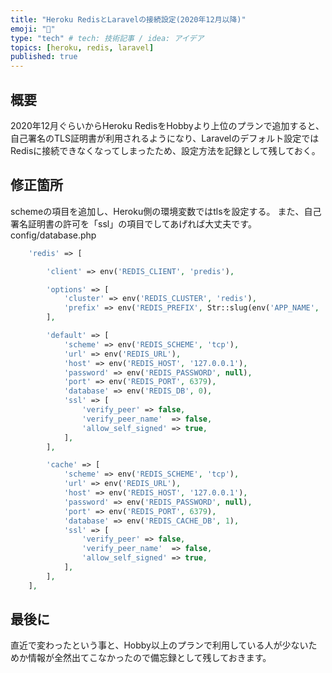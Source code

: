 ```yaml
---
title: "Heroku RedisとLaravelの接続設定(2020年12月以降)"
emoji: "🐣"
type: "tech" # tech: 技術記事 / idea: アイデア
topics: [heroku, redis, laravel]
published: true
---
```


## 概要
2020年12月ぐらいからHeroku RedisをHobbyより上位のプランで追加すると、
自己署名のTLS証明書が利用されるようになり、Laravelのデフォルト設定ではRedisに接続できなくなってしまったため、設定方法を記録として残しておく。

## 修正箇所
schemeの項目を追加し、Heroku側の環境変数ではtlsを設定する。
また、自己署名証明書の許可を「ssl」の項目でしてあげれば大丈夫です。
config/database.php
```php
    'redis' => [

        'client' => env('REDIS_CLIENT', 'predis'),

        'options' => [
            'cluster' => env('REDIS_CLUSTER', 'redis'),
            'prefix' => env('REDIS_PREFIX', Str::slug(env('APP_NAME', 'laravel'), '_').'_database_'),
        ],

        'default' => [
            'scheme' => env('REDIS_SCHEME', 'tcp'),
            'url' => env('REDIS_URL'),
            'host' => env('REDIS_HOST', '127.0.0.1'),
            'password' => env('REDIS_PASSWORD', null),
            'port' => env('REDIS_PORT', 6379),
            'database' => env('REDIS_DB', 0),
            'ssl' => [
                'verify_peer' => false,
                'verify_peer_name'  => false,
                'allow_self_signed' => true,
            ],
        ],

        'cache' => [
            'scheme' => env('REDIS_SCHEME', 'tcp'),
            'url' => env('REDIS_URL'),
            'host' => env('REDIS_HOST', '127.0.0.1'),
            'password' => env('REDIS_PASSWORD', null),
            'port' => env('REDIS_PORT', 6379),
            'database' => env('REDIS_CACHE_DB', 1),
            'ssl' => [
                'verify_peer' => false,
                'verify_peer_name'  => false,
                'allow_self_signed' => true,
            ],
        ],
    ],
```

## 最後に
直近で変わったという事と、Hobby以上のプランで利用している人が少ないためか情報が全然出てこなかったので備忘録として残しておきます。
